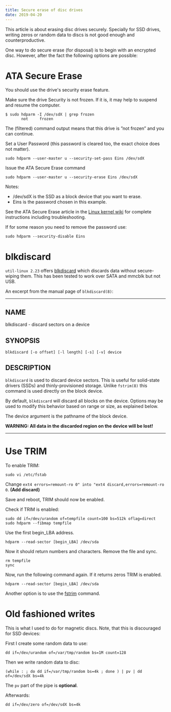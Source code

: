 ```yaml
---
title: Secure erase of disc drives
date: 2019-04-20
---
```


This article is about erasing disc drives securely.  Specially for SSD
drives, writing zeros or random data to discs is not good enough and
counterproductive.

One way to do secure erase (for disposal) is to begin with an encrypted
disc.  However, after the fact the following options are possible:

# ATA Secure Erase

You should use the drive's security erase feature.

Make sure the drive Security is not frozen. If it is, it may help to suspend and resume the computer.

```
$ sudo hdparm -I /dev/sdX | grep frozen
       not     frozen 
```

The (filtered) command output means that this drive is ”not frozen” and you can continue.

Set a User Password (this password is cleared too, the exact choice does not matter).

```
sudo hdparm --user-master u --security-set-pass Eins /dev/sdX
```

Issue the ATA Secure Erase command

```
sudo hdparm --user-master u --security-erase Eins /dev/sdX
```


Notes:

- /dev/sdX is the SSD as a block device that you want to erase.
- Eins is the password chosen in this example.

See the ATA Secure Erase article in the [Linux kernel wiki][wk1] for
complete instructions including troubleshooting.

If for some reason you need to remove the password use:

```
sudo hdparm --security-disable Eins
```

# blkdiscard

`util-linux 2.23` offers [blkdiscard][man1] which discards data without
secure-wiping them.  This has been tested to work over SATA and mmcblk
but not USB.

An excerpt from the manual page of `blkdiscard(8)`:

* * *

## NAME

blkdiscard - discard sectors on a device

## SYNOPSIS

```
blkdiscard [-o offset] [-l length] [-s] [-v] device
```

## DESCRIPTION

`blkdiscard` is used to discard device sectors. This is useful for
solid-state drivers (SSDs) and thinly-provisioned storage. Unlike
`fstrim(8)` this command is used directly on the block device.

By default, `blkdiscard` will discard all blocks on the device. Options
may be used to modify this behavior based on range or size, as explained
below.

The device argument is the pathname of the block device.

**WARNING: All data in the discarded region on the device will be lost!**

* * *

# Use TRIM

To enable TRIM:

```
sudo vi /etc/fstab
```

Change `ext4 errors=remount-ro 0" into "ext4 discard,errors=remount-ro 0`.
**(Add discard)**

Save and reboot, TRIM should now be enabled.

Check if TRIM is enabled:

```
sudo dd if=/dev/urandom of=tempfile count=100 bs=512k oflag=direct
sudo hdparm --fibmap tempfile
```

Use the first begin_LBA address.

```
hdparm --read-sector [begin_LBA] /dev/sda
```

Now it should return numbers and characters. Remove the file and sync.

```
rm tempfile
sync
```

Now, run the following command again. If it returns zeros TRIM is enabled.

```
hdparm --read-sector [begin_LBA] /dev/sda
```

Another option is to use the [fstrim][man2] command.

# Old fashioned writes

This is what I used to do for magnetic discs.  Note, that this is
discouraged for SSD devices:

First I create some random data to use:
```
dd if=/dev/urandom of=/var/tmp/random bs=1M count=128
```
Then we write random data to disc:
```
(while : ; do dd if=/var/tmp/random bs=4k ; done ) | pv | dd of=/dev/sdX bs=4k
```
The `pv` part of the pipe is **optional**.

Afterwards:
```
dd if=/dev/zero of=/dev/sdX bs=4k
```


[wk1]: https://ata.wiki.kernel.org/index.php/ATA_Secure_Erase
[man1]: http://man7.org/linux/man-pages/man8/blkdiscard.8.html
[man2]: http://man7.org/linux/man-pages/man8/fstrim.8.html
